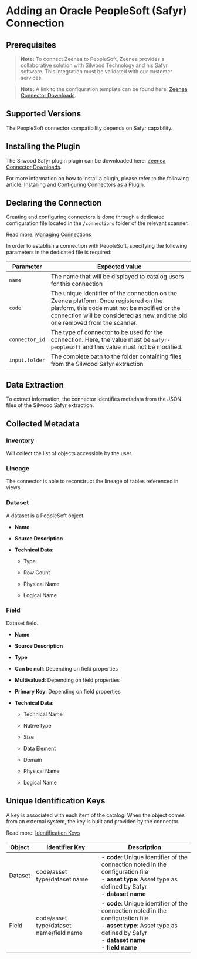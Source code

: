 # Adding an Oracle PeopleSoft (Safyr) Connection

<!-- #p100021 -->
## Prerequisites

<!-- #p100030 -->
> **Note:** To connect Zeenea to PeopleSoft, Zeenea provides a collaborative solution with Silwood Technology and his Safyr software. This integration must be validated with our customer services.

<!-- #p100039 -->
> **Note:** A link to the configuration template can be found here: [Zeenea Connector Downloads](zeenea-connectors-list.md# "title: Zeenea Connector Downloads").

<!-- #p100045 -->
## Supported Versions

<!-- #p100051 -->
The PeopleSoft connector compatibility depends on Safyr capability.

<!-- #p100057 -->
## Installing the Plugin

<!-- #p100066 -->
The Silwood Safyr plugin plugin can be downloaded here: [Zeenea Connector Downloads](zeenea-connectors-list.md# "title: Zeenea Connector Downloads").

<!-- #p100075 -->
For more information on how to install a plugin, please refer to the following article: [Installing and Configuring Connectors as a Plugin](zeenea-connectors-install-as-plugin.md# "title: Installing and Configuring Connectors as a Plugin").

<!-- #p100081 -->
## Declaring the Connection

<!-- #p100090 -->
Creating and configuring connectors is done through a dedicated configuration file located in the `/connections` folder of the relevant scanner.

<!-- #p100099 -->
Read more: [Managing Connections](../Zeenea_Administration/zeenea-managing-connections.md)

<!-- #p100105 -->
In order to establish a connection with PeopleSoft, specifying the following parameters in the dedicated file is required:

<!-- #p100111 -->
| Parameter | Expected value |
|---|---|
| `name` | The name that will be displayed to catalog users for this connection |
| `code` | The unique identifier of the connection on the Zeenea platform. Once registered on the platform, this code must not be modified or the connection will be considered as new and the old one removed from the scanner. |
| `connector_id` | The type of connector to be used for the connection. Here, the value must be `safyr-peoplesoft` and this value must not be modified. |
| `input.folder` | The complete path to the folder containing files from the Silwood Safyr extraction |

<!-- #p100123 -->
## Data Extraction

<!-- #p100129 -->
To extract information, the connector identifies metadata from the JSON files of the Silwood Safyr extraction.

<!-- #p100135 -->
## Collected Metadata

<!-- #p100141 -->
### Inventory

<!-- #p100147 -->
Will collect the list of objects accessible by the user. 

<!-- #p100153 -->
### Lineage

<!-- #p100159 -->
The connector is able to reconstruct the lineage of tables referenced in views.

<!-- #p100165 -->
### Dataset

<!-- #p100171 -->
A dataset is a PeopleSoft object. 

- <!-- #p100180 -->
  **Name**

- <!-- #p100192 -->
  **Source Description**

- <!-- #p100204 -->
  **Technical Data**:

  - <!-- #p100210 -->
    Type

  - <!-- #p100219 -->
    Row Count

  - <!-- #p100228 -->
    Physical Name

  - <!-- #p100237 -->
    Logical Name

<!-- #p100255 -->
### Field

<!-- #p100261 -->
Dataset field. 

- <!-- #p100270 -->
  **Name**

- <!-- #p100282 -->
  **Source Description**

- <!-- #p100294 -->
  **Type**

- <!-- #p100306 -->
  **Can be null**: Depending on field properties

- <!-- #p100318 -->
  **Multivalued**: Depending on field properties

- <!-- #p100330 -->
  **Primary Key**: Depending on field properties

- <!-- #p100342 -->
  **Technical Data**: 

  - <!-- #p100348 -->
    Technical Name

  - <!-- #p100357 -->
    Native type

  - <!-- #p100366 -->
    Size

  - <!-- #p100375 -->
    Data Element

  - <!-- #p100384 -->
    Domain

  - <!-- #p100393 -->
    Physical Name

  - <!-- #p100402 -->
    Logical Name

<!-- #p100420 -->
## Unique Identification Keys

<!-- #p100426 -->
A key is associated with each item of the catalog. When the object comes from an external system, the key is built and provided by the connector.

<!-- #p100435 -->
Read more: [Identification Keys](../Stewardship/zeenea-identification-keys.md)

<!-- #p100441 -->
| Object | Identifier Key | Description |
|---|---|---|
| Dataset | code/asset type/dataset name | - **code**: Unique identifier of the connection noted in the configuration file<br>- **asset type**: Asset type as defined by Safyr<br>- **dataset name** |
| Field | code/asset type/dataset name/field name | - **code**: Unique identifier of the connection noted in the configuration file<br>- **asset type**: Asset type as defined by Safyr<br>- **dataset name**<br>- **field name** |

